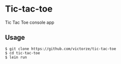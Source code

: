 # Tic-tac-toe

Tic Tac Toe console app

## Usage

    $ git clone https://github.com/victorze/tic-tac-toe
    $ cd tic-tac-toe
    $ lein run
